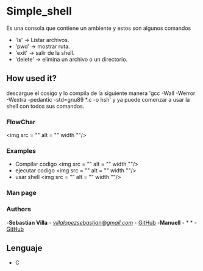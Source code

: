 # Simple_shell
Es una consola que contiene un ambiente y estos son algunos comandos
- 'ls' -> Listar archivos.
- 'pwd' -> mostrar ruta.
- 'exit' -> salir de la shell.
- 'delete' -> elimina un archivo o un directorio.

## How used it?
descargue el cosigo y lo compila de la siguiente manera 'gcc -Wall -Werror -Wextra -pedantic -std=gnu89 *.c -o hsh'
y ya puede comenzar a usar la shell con todos sus comandos.

### FlowChar
<img src = "" alt = "" width ""/>

### Examples
- Compilar codigo
<img src = "" alt = "" width ""/>
- ejecutar codigo
<img src = "" alt = "" width ""/>
- usar shell
<img src = "" alt = "" width ""/>

### Man page


### Authors

-**Sebastian Villa** - *villalopezsebastian@gmail.com* - [GitHub](https://github.com/SebasVillaLo)
-**Manuell** - * * - [GitHub](https://github.com/manolobkno08)

## Lenguaje
- C
